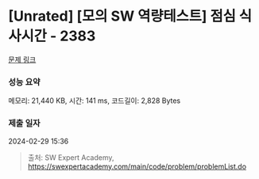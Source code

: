 # [Unrated] [모의 SW 역량테스트] 점심 식사시간 - 2383 

[문제 링크](https://swexpertacademy.com/main/code/problem/problemDetail.do?contestProbId=AV5-BEE6AK0DFAVl) 

### 성능 요약

메모리: 21,440 KB, 시간: 141 ms, 코드길이: 2,828 Bytes

### 제출 일자

2024-02-29 15:36



> 출처: SW Expert Academy, https://swexpertacademy.com/main/code/problem/problemList.do
